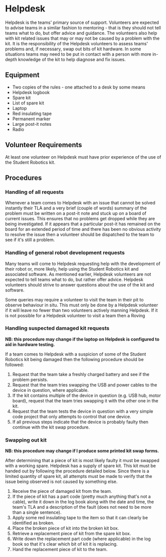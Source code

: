 # Helpdesk

Helpdesk is the teams' primary source of support. Volunteers are expected to advise teams in a similar fashion to mentoring - that is they should not tell teams what to do, but offer advice and guidance. The volunteers also help with kit related issues that may or may not be caused by a problem with the kit. It is the responsibility of the Helpdesk volunteers to assess teams' problems and, if necessary, swap out bits of kit hardware. In some situations teams may need to be put in contact with a person with more in-depth knowledge of the kit to help diagnose and fix issues.

## Equipment

 * Two copies of the rules - one attached to a desk by some means
 * Helpdesk logbook
 * Spare kit
 * List of spare kit
 * Laptop
 * Red insulating tape
 * Permanent marker
 * Large post-it notes
 * Radio

## Volunteer Requirements

At least one volunteer on Helpdesk must have prior experience of the use of the Student Robotics kit.

## Procedures

### Handling of all requests

Whenever a team comes to Helpdesk with an issue that cannot be solved instantly their TLA and a very brief (couple of words) summary of the problem must be written on a post-it note and stuck up on a board of current issues. This ensures that no problems get dropped while they are being investigated. If it appears that a particular post-it has remained on the board for an extended period of time and there has been no obvious activity to resolve the issue then a volunteer should be dispatched to the team to see if it's still a problem.

### Handling of general robot development requests

Many teams will come to Helpdesk requesting help with the development of their robot or, more likely, help using the Student Robotics kit and associated software. As mentioned earlier, Helpdesk volunteers are not expected to tell teams what to do, but rather offer advice. Helpdesk volunteers should strive to answer questions about the use of the kit and software.

Some queries may require a volunteer to visit the team in their pit to observe behaviour in situ. This must only be done by a Helpdesk volunteer if it will leave no fewer than two volunteers actively manning Helpdesk. If it is not possible for a Helpdesk volunteer to visit a team then a Roving 

### Handling suspected damaged kit requests

**NB: this procedure may change if the laptop on Helpdesk is configured to aid in hardware testing.**

If a team comes to Helpdesk with a suspicion of some of the Student Robotics kit being damaged then the following procedure should be followed:

 1. Request that the team take a freshly charged battery and see if the problem persists.
 1. Request that the team tries swapping the USB and power cables to the device in question, where applicable.
 1. If the kit contains multiple of the device in question (e.g. USB hub, motor board), request that the team tries swapping it with the other one in the kit.
 1. Request that the team tests the device in question with a very simple code project that only attempts to control that one device.
 1. If all previous steps indicate that the device is probably faulty then continue with the kit swap procedure.

### Swapping out kit

**NB: this procedure may change if I produce some printed kit swap forms.**

After determining that a piece of kit is most likely faulty it must be swapped with a working spare. Helpdesk has a supply of spare kit. This kit must be handed out by following the procedure detailed below. Since there is a limited quantity of spare kit, all attempts must be made to verify that the issue being observed is not caused by something else.

 1. Receive the piece of damaged kit from the team.
 1. If the piece of kit has a part code (pretty much anything that's not a cable), write it down in the log book along with the date and time, the team's TLA and a description of the fault (does not need to be more than a single sentence).
 1. Apply some red insulating tape to the item so that it can clearly be identified as broken.
 1. Place the broken piece of kit into the broken kit box.
 1. Retrieve a replacement piece of kit from the spare kit box.
 1. Write down the replacement part code (where applicable) in the log book so that it's clear which bit of kit it is replacing.
 1. Hand the replacement piece of kit to the team.